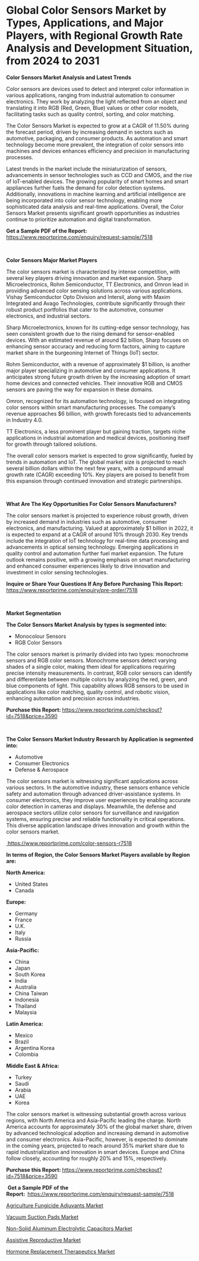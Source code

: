 <p><h1>Global Color Sensors Market by Types, Applications, and Major Players, with Regional Growth Rate Analysis and Development Situation, from 2024 to 2031</h1></p><p><strong>Color Sensors Market Analysis and Latest Trends</strong></p>
<p><p>Color sensors are devices used to detect and interpret color information in various applications, ranging from industrial automation to consumer electronics. They work by analyzing the light reflected from an object and translating it into RGB (Red, Green, Blue) values or other color models, facilitating tasks such as quality control, sorting, and color matching.</p><p>The Color Sensors Market is expected to grow at a CAGR of 11.50% during the forecast period, driven by increasing demand in sectors such as automotive, packaging, and consumer products. As automation and smart technology become more prevalent, the integration of color sensors into machines and devices enhances efficiency and precision in manufacturing processes.</p><p>Latest trends in the market include the miniaturization of sensors, advancements in sensor technologies such as CCD and CMOS, and the rise of IoT-enabled devices. The growing popularity of smart homes and smart appliances further fuels the demand for color detection systems. Additionally, innovations in machine learning and artificial intelligence are being incorporated into color sensor technology, enabling more sophisticated data analysis and real-time applications. Overall, the Color Sensors Market presents significant growth opportunities as industries continue to prioritize automation and digital transformation.</p></p>
<p><strong>Get a Sample PDF of the Report:&nbsp;</strong> <a href="https://www.reportprime.com/enquiry/request-sample/7518">https://www.reportprime.com/enquiry/request-sample/7518</a></p>
<p>&nbsp;</p>
<p><strong>Color Sensors Major Market Players</strong></p>
<p><p>The color sensors market is characterized by intense competition, with several key players driving innovation and market expansion. Sharp Microelectronics, Rohm Semiconductor, TT Electronics, and Omron lead in providing advanced color sensing solutions across various applications. Vishay Semiconductor Opto Division and Intersil, along with Maxim Integrated and Avago Technologies, contribute significantly through their robust product portfolios that cater to the automotive, consumer electronics, and industrial sectors.</p><p>Sharp Microelectronics, known for its cutting-edge sensor technology, has seen consistent growth due to the rising demand for sensor-enabled devices. With an estimated revenue of around $2 billion, Sharp focuses on enhancing sensor accuracy and reducing form factors, aiming to capture market share in the burgeoning Internet of Things (IoT) sector.</p><p>Rohm Semiconductor, with a revenue of approximately $1 billion, is another major player specializing in automotive and consumer applications. It anticipates strong future growth driven by the increasing adoption of smart home devices and connected vehicles. Their innovative RGB and CMOS sensors are paving the way for expansion in these domains.</p><p>Omron, recognized for its automation technology, is focused on integrating color sensors within smart manufacturing processes. The company’s revenue approaches $6 billion, with growth forecasts tied to advancements in Industry 4.0.</p><p>TT Electronics, a less prominent player but gaining traction, targets niche applications in industrial automation and medical devices, positioning itself for growth through tailored solutions.</p><p>The overall color sensors market is expected to grow significantly, fueled by trends in automation and IoT. The global market size is projected to reach several billion dollars within the next few years, with a compound annual growth rate (CAGR) exceeding 10%. Key players are poised to benefit from this expansion through continued innovation and strategic partnerships.</p></p>
<p>&nbsp;</p>
<p><strong>What Are The Key Opportunities For Color Sensors Manufacturers?</strong></p>
<p><p>The color sensors market is projected to experience robust growth, driven by increased demand in industries such as automotive, consumer electronics, and manufacturing. Valued at approximately $1 billion in 2022, it is expected to expand at a CAGR of around 10% through 2030. Key trends include the integration of IoT technology for real-time data processing and advancements in optical sensing technology. Emerging applications in quality control and automation further fuel market expansion. The future outlook remains positive, with a growing emphasis on smart manufacturing and enhanced consumer experiences likely to drive innovation and investment in color sensing technologies.</p></p>
<p><strong>Inquire or Share Your Questions If Any Before Purchasing This Report:</strong> <a href="https://www.reportprime.com/enquiry/pre-order/7518">https://www.reportprime.com/enquiry/pre-order/7518</a></p>
<p>&nbsp;</p>
<p><strong>Market Segmentation</strong></p>
<p><strong>The Color Sensors Market Analysis by types is segmented into:</strong></p>
<p><ul><li>Monocolour Sensors</li><li>RGB Color Sensors</li></ul></p>
<p><p>The color sensors market is primarily divided into two types: monochrome sensors and RGB color sensors. Monochrome sensors detect varying shades of a single color, making them ideal for applications requiring precise intensity measurements. In contrast, RGB color sensors can identify and differentiate between multiple colors by analyzing the red, green, and blue components of light. This capability allows RGB sensors to be used in applications like color matching, quality control, and robotic vision, enhancing automation and precision across industries.</p></p>
<p><strong>Purchase this Report:&nbsp;</strong><a href="https://www.reportprime.com/checkout?id=7518&price=3590">https://www.reportprime.com/checkout?id=7518&price=3590</a></p>
<p>&nbsp;</p>
<p><strong>The Color Sensors Market Industry Research by Application is segmented into:</strong></p>
<p><ul><li>Automotive</li><li>Consumer Electronics</li><li>Defense & Aerospace</li></ul></p>
<p><p>The color sensors market is witnessing significant applications across various sectors. In the automotive industry, these sensors enhance vehicle safety and automation through advanced driver-assistance systems. In consumer electronics, they improve user experiences by enabling accurate color detection in cameras and displays. Meanwhile, the defense and aerospace sectors utilize color sensors for surveillance and navigation systems, ensuring precise and reliable functionality in critical operations. This diverse application landscape drives innovation and growth within the color sensors market.</p></p>
<p><a href="https://www.reportprime.com/color-sensors-r7518">&nbsp;https://www.reportprime.com/color-sensors-r7518</a></p>
<p><strong>In terms of Region, the Color Sensors Market Players available by Region are:</strong></p>
<p>
    <p> <strong> North America: </strong>
        <ul>
            <li>United States</li>
            <li>Canada</li>
        </ul>
        </p> 
    <p> <strong> Europe: </strong>
        <ul>
            <li>Germany</li>
            <li>France</li>
            <li>U.K.</li>
            <li>Italy</li>
            <li>Russia</li>
        </ul>
        </p> 
    <p> <strong> Asia-Pacific: </strong>
        <ul>
            <li>China</li>
            <li>Japan</li>
            <li>South Korea</li>
            <li>India</li>
            <li>Australia</li>
            <li>China Taiwan</li>
            <li>Indonesia</li>
            <li>Thailand</li>
            <li>Malaysia</li>
        </ul>
        </p> 
    <p> <strong> Latin America: </strong>
        <ul>
            <li>Mexico</li>
            <li>Brazil</li>
            <li>Argentina Korea</li>
            <li>Colombia</li>
        </ul>
        </p> 
    <p> <strong> Middle East & Africa: </strong>
        <ul>
            <li>Turkey</li>
            <li>Saudi</li>
            <li>Arabia</li>
            <li>UAE</li>
            <li>Korea</li>
        </ul>
    </p>
    </p>
<p><p>The color sensors market is witnessing substantial growth across various regions, with North America and Asia-Pacific leading the charge. North America accounts for approximately 30% of the global market share, driven by advanced technological adoption and increasing demand in automotive and consumer electronics. Asia-Pacific, however, is expected to dominate in the coming years, projected to reach around 35% market share due to rapid industrialization and innovation in smart devices. Europe and China follow closely, accounting for roughly 20% and 15%, respectively.</p></p>
<p><strong>Purchase this Report: </strong><a href="https://www.reportprime.com/checkout?id=7518&price=3590">https://www.reportprime.com/checkout?id=7518&price=3590</a></p>
<p>&nbsp;<strong>Get a Sample PDF of the Report:&nbsp;&nbsp;</strong><a href="https://www.reportprime.com/enquiry/request-sample/7518">https://www.reportprime.com/enquiry/request-sample/7518</a></p>
<p><strong></strong></p>
<p><p><a href="https://issuu.com/reportprime-2/docs/agriculture-fungicide-adjuvants-mar_aee3421be78806">Agriculture Fungicide Adjuvants Market</a></p><p><a href="https://github.com/WillieWoodard/Market-Research-Report-List-6/blob/main/vacuum-suction-pads-market.md">Vacuum Suction Pads Market</a></p><p><a href="https://issuu.com/reportprime-2/docs/non-solid-aluminum-electrolytic-cap_a6b803b884bd8f">Non-Solid Aluminum Electrolytic Capacitors Market</a></p><p><a href="https://medium.com/@sarabits4122023/strategic-roadmap-global-assistive-reproductive-market-insights-and-opportunities-2024-2031-28255295509f">Assistive Reproductive Market</a></p><p><a href="https://medium.com/@sarabits4122023/future-trajectory-of-the-hormone-replacement-therapeutics-market-emerging-market-trends-and-080d93316492">Hormone Replacement Therapeutics Market</a></p></p>